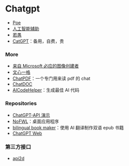 # Chatgpt

- [Poe](https://poe.com/)
- [人工智能辅助](https://chat.ai-assist.moe/)
- [若愚](https://ruoyu.dingyu.me/)
- [CatGPT](https://ai.okmiku.com/chat)：备用，自费，贵

### More

- [来自 Microsoft 必应的图像创建者](https://www.bing.com/images/create)
- [文心一格](https://yige.baidu.com/)
- [ChatPDF](https://www.chatpdf.com/)：一个专门用来读 pdf 的 chat
- [ChatDOC](https://chatdoc.com/)
- [AICodeHelper](https://www.aicodehelper.com/)：生成最佳 AI 代码

### Repositories

- [ChatGPT-API 演示](https://github.com/ddiu8081/chatgpt-demo)
- [NoFWL](https://github.com/lencx/nofwl)：桌面应用程序
- [bilingual book maker](https://github.com/yihong0618/bilingual_book_maker)：使用 AI 翻译制作双语 epub 书籍
- [ChatGPT Web](https://github.com/Chanzhaoyu/chatgpt-web)

### 第三方接口

- [api2d](https://api2d.com/)
